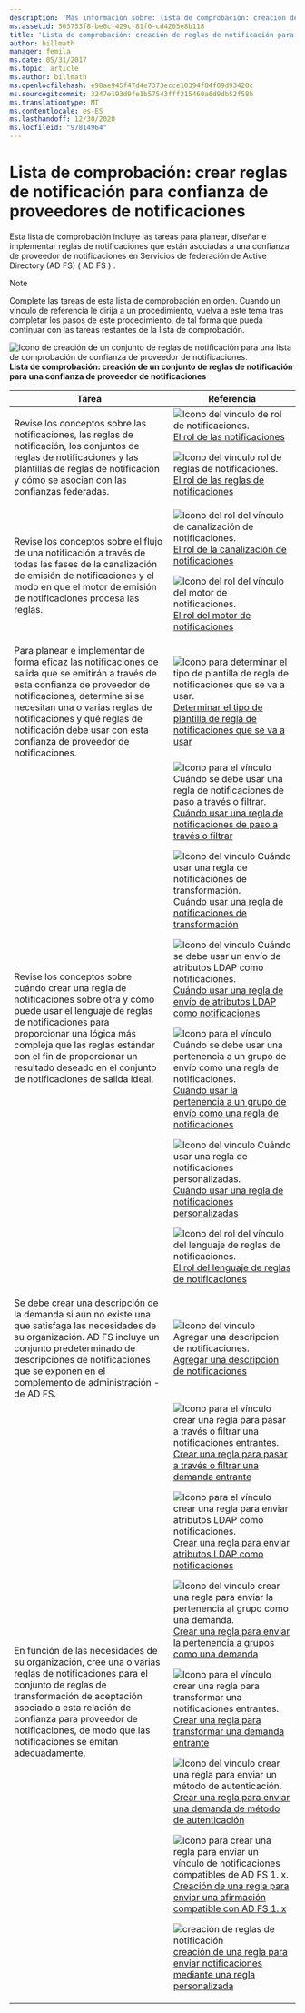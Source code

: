 ```yaml
---
description: 'Más información sobre: lista de comprobación: creación de reglas de notificación para una confianza de proveedor de notificaciones'
ms.assetid: 503733f8-be0c-429c-81f0-cd4205e8b118
title: 'Lista de comprobación: creación de reglas de notificación para una confianza de proveedor de notificaciones'
author: billmath
manager: femila
ms.date: 05/31/2017
ms.topic: article
ms.author: billmath
ms.openlocfilehash: e98ae945f47d4e7373ecce10394f84f09d93420c
ms.sourcegitcommit: 3247e193d9fe1b57543fff215460a6d9db52f58b
ms.translationtype: MT
ms.contentlocale: es-ES
ms.lasthandoff: 12/30/2020
ms.locfileid: "97814964"
---
```

# <a name="checklist-creating-claim-rules-for-a-claims-provider-trust"></a>Lista de comprobación: crear reglas de notificación para confianza de proveedores de notificaciones


Esta lista de comprobación incluye las tareas para planear, diseñar e implementar reglas de notificaciones que están asociadas a una confianza de proveedor de notificaciones en Servicios de federación de Active Directory (AD FS) \( AD FS \) .

> [!NOTE]
> Complete las tareas de esta lista de comprobación en orden. Cuando un vínculo de referencia le dirija a un procedimiento, vuelva a este tema tras completar los pasos de este procedimiento, de tal forma que pueda continuar con las tareas restantes de la lista de comprobación.

![Icono de creación de un conjunto de reglas de notificación para una lista de comprobación de confianza de proveedor de notificaciones. ](media/2b05dce3-938f-4168-9b8f-1f4398cbdb9b.gif)**Lista de comprobación: creación de un conjunto de reglas de notificación para una confianza de proveedor de notificaciones**

|Tarea|Referencia|
|--------|-------------|
|Revise los conceptos sobre las notificaciones, las reglas de notificación, los conjuntos de reglas de notificaciones y las plantillas de reglas de notificación y cómo se asocian con las confianzas federadas.|![Icono del vínculo de rol de notificaciones. ](media/faa393df-4856-4431-9eda-4f4e5be72a90.gif)[El rol de las notificaciones](../../ad-fs/technical-reference/The-Role-of-Claims.md)<p>![Icono del vínculo rol de reglas de notificaciones. ](media/faa393df-4856-4431-9eda-4f4e5be72a90.gif)[El rol de las reglas de notificaciones](../../ad-fs/technical-reference/The-Role-of-Claim-Rules.md)|
|Revise los conceptos sobre el flujo de una notificación a través de todas las fases de la canalización de emisión de notificaciones y el modo en que el motor de emisión de notificaciones procesa las reglas.|![Icono del rol del vínculo de canalización de notificaciones. ](media/faa393df-4856-4431-9eda-4f4e5be72a90.gif)[El rol de la canalización de notificaciones](../../ad-fs/technical-reference/The-Role-of-the-Claims-Pipeline.md)<p>![Icono del rol del vínculo del motor de notificaciones. ](media/faa393df-4856-4431-9eda-4f4e5be72a90.gif)[El rol del motor de notificaciones](../../ad-fs/technical-reference/The-Role-of-the-Claims-Engine.md)|
|Para planear e implementar de forma eficaz las notificaciones de salida que se emitirán a través de esta confianza de proveedor de notificaciones, determine si se necesitan una o varias reglas de notificaciones y qué reglas de notificación debe usar con esta confianza de proveedor de notificaciones.|![Icono para determinar el tipo de plantilla de regla de notificaciones que se va a usar. ](media/faa393df-4856-4431-9eda-4f4e5be72a90.gif)[Determinar el tipo de plantilla de regla de notificaciones que se va a usar](../../ad-fs/technical-reference/Determine-the-Type-of-Claim-Rule-Template-to-Use.md)|
|Revise los conceptos sobre cuándo crear una regla de notificaciones sobre otra y cómo puede usar el lenguaje de reglas de notificaciones para proporcionar una lógica más compleja que las reglas estándar con el fin de proporcionar un resultado deseado en el conjunto de notificaciones de salida ideal.|![Icono para el vínculo Cuándo se debe usar una regla de notificaciones de paso a través o filtrar. ](media/faa393df-4856-4431-9eda-4f4e5be72a90.gif)[Cuándo usar una regla de notificaciones de paso a través o filtrar](../../ad-fs/technical-reference/When-to-Use-a-Pass-Through-or-Filter-Claim-Rule.md)<p>![Icono del vínculo Cuándo usar una regla de notificaciones de transformación. ](media/faa393df-4856-4431-9eda-4f4e5be72a90.gif)[Cuándo usar una regla de notificaciones de transformación](../../ad-fs/technical-reference/When-to-Use-a-Transform-Claim-Rule.md)<p>![Icono del vínculo Cuándo se debe usar un envío de atributos LDAP como notificaciones. ](media/faa393df-4856-4431-9eda-4f4e5be72a90.gif)[Cuándo usar una regla de envío de atributos LDAP como notificaciones](../../ad-fs/technical-reference/When-to-Use-a-Send-LDAP-Attributes-as-Claims-Rule.md)<p>![Icono para el vínculo Cuándo se debe usar una pertenencia a un grupo de envío como una regla de notificaciones. ](media/faa393df-4856-4431-9eda-4f4e5be72a90.gif)[Cuándo usar la pertenencia a un grupo de envío como una regla de notificaciones](../../ad-fs/technical-reference/When-to-Use-a-Send-Group-Membership-as-a-Claim-Rule.md)<p>![Icono del vínculo Cuándo usar una regla de notificaciones personalizadas. ](media/faa393df-4856-4431-9eda-4f4e5be72a90.gif)[Cuándo usar una regla de notificaciones personalizadas](../../ad-fs/technical-reference/When-to-Use-a-Custom-Claim-Rule.md)<p>![Icono del rol del vínculo del lenguaje de reglas de notificaciones. ](media/faa393df-4856-4431-9eda-4f4e5be72a90.gif)[El rol del lenguaje de reglas de notificaciones](../../ad-fs/technical-reference/The-Role-of-the-Claim-Rule-Language.md)|
|Se debe crear una descripción de la demanda si aún no existe una que satisfaga las necesidades de su organización. AD FS incluye un conjunto predeterminado de descripciones de notificaciones que se exponen en el complemento de administración \- de AD FS.|![Icono del vínculo Agregar una descripción de notificaciones. ](media/15dd35b6-6cc6-421f-93f8-7109920e7144.gif)[Agregar una descripción de notificaciones](../../ad-fs/operations/Add-a-Claim-Description.md)|
|En función de las necesidades de su organización, cree una o varias reglas de notificaciones para el conjunto de reglas de transformación de aceptación asociado a esta relación de confianza para proveedor de notificaciones, de modo que las notificaciones se emitan adecuadamente.|![Icono para el vínculo crear una regla para pasar a través o filtrar una notificaciones entrantes. ](media/15dd35b6-6cc6-421f-93f8-7109920e7144.gif)[Crear una regla para pasar a través o filtrar una demanda entrante](../../ad-fs/operations/Create-a-Rule-to-Pass-Through-or-Filter-an-Incoming-Claim.md)<p>![Icono para el vínculo crear una regla para enviar atributos LDAP como notificaciones. ](media/15dd35b6-6cc6-421f-93f8-7109920e7144.gif)[Crear una regla para enviar atributos LDAP como notificaciones](../../ad-fs/operations/Create-a-Rule-to-Send-LDAP-Attributes-as-Claims.md)<p>![Icono del vínculo crear una regla para enviar la pertenencia al grupo como una demanda. ](media/15dd35b6-6cc6-421f-93f8-7109920e7144.gif)[Crear una regla para enviar la pertenencia a grupos como una demanda](../../ad-fs/operations/Create-a-Rule-to-Send-Group-Membership-as-a-Claim.md)<p>![Icono para el vínculo crear una regla para transformar una notificaciones entrantes. ](media/15dd35b6-6cc6-421f-93f8-7109920e7144.gif)[Crear una regla para transformar una demanda entrante](../../ad-fs/operations/Create-a-Rule-to-Transform-an-Incoming-Claim.md)<p>![Icono del vínculo crear una regla para enviar un método de autenticación. ](media/15dd35b6-6cc6-421f-93f8-7109920e7144.gif)[Crear una regla para enviar una demanda de método de autenticación](../../ad-fs/operations/Create-a-Rule-to-Send-an-Authentication-Method-Claim.md)<p>![Icono para crear una regla para enviar un vínculo de notificaciones compatibles de AD FS 1. x. ](media/15dd35b6-6cc6-421f-93f8-7109920e7144.gif)[Creación de una regla para enviar una afirmación compatible con AD FS 1. x](../../ad-fs/operations/Create-a-Rule-to-Send-an-AD-FS-1x-Compatible-Claim.md)<p>![creación de reglas de notificación](media/15dd35b6-6cc6-421f-93f8-7109920e7144.gif)[creación de una regla para enviar notificaciones mediante una regla personalizada](../../ad-fs/operations/Create-a-Rule-to-Send-Claims-Using-a-Custom-Rule.md)|


